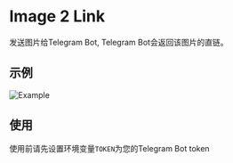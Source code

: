Image 2 Link
============
发送图片给Telegram Bot, Telegram Bot会返回该图片的直链。

## 示例
![Example](https://api.telegram.org/file/bot5612837495:AAEOZCz6rgQbE6-fPorrMN1bM6EGP2saKuI/documents/file_3.png)

## 使用
使用前请先设置环境变量`TOKEN`为您的Telegram Bot token
